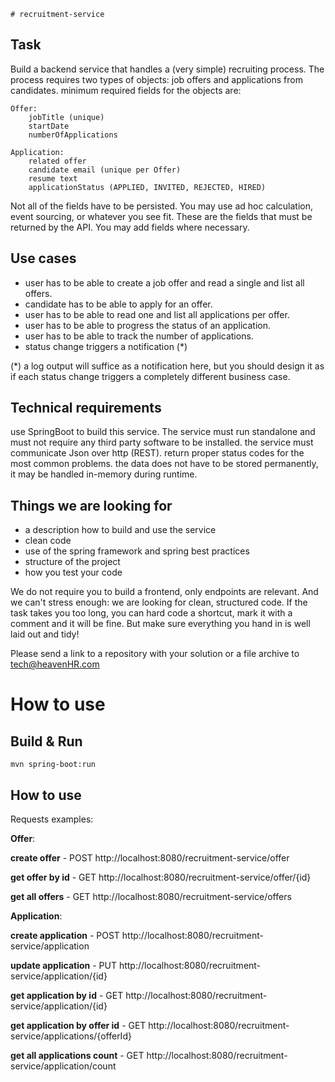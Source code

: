     # recruitment-service
## Task

Build a backend service that handles a (very simple) recruiting process. The process requires two types of objects: job offers and applications from candidates.
minimum required fields for the objects are:

    Offer:
        jobTitle (unique)
        startDate
        numberOfApplications

    Application:
        related offer
        candidate email (unique per Offer)
        resume text
        applicationStatus (APPLIED, INVITED, REJECTED, HIRED)
Not all of the fields have to be persisted. You may use ad hoc calculation, event sourcing, or whatever you see fit. These are the fields that must be returned by the API. You may add fields where necessary.

## Use cases

- user has to be able to create a job offer and read a single and list all offers.
- candidate has to be able to apply for an offer.
- user has to be able to read one and list all applications per offer.
- user has to be able to progress the status of an application.
- user has to be able to track the number of applications.
- status change triggers a notification (*)

(*) a log output will suffice as a notification here, but you should design it as if each status change triggers a completely different business case.

## Technical requirements

use SpringBoot to build this service. The service must run standalone and must not require any third party software to be installed.
the service must communicate Json over http (REST).
return proper status codes for the most common problems.
the data does not have to be stored permanently, it may be handled in-memory during runtime.

## Things we are looking for

- a description how to build and use the service
- clean code
- use of the spring framework and spring best practices
- structure of the project
- how you test your code

We do not require you to build a frontend, only endpoints are relevant.
And we can't stress enough: we are looking for clean, structured code. If the task takes you too long, you can hard code a shortcut, mark it with a comment and it will be fine.
But make sure everything you hand in is well laid out and tidy!

Please send a link to a repository with your solution or a file archive to tech@heavenHR.com

# How to use

## Build & Run
```
mvn spring-boot:run
```

## How to use

Requests examples:

**Offer**:

**create offer** - POST http://localhost:8080/recruitment-service/offer

**get offer by id** - GET http://localhost:8080/recruitment-service/offer/{id}

**get all offers** - GET http://localhost:8080/recruitment-service/offers

**Application**:

**create application** - POST http://localhost:8080/recruitment-service/application

**update application** - PUT http://localhost:8080/recruitment-service/application/{id}

**get application by id** - GET http://localhost:8080/recruitment-service/application/{id}

**get application by offer id** - GET http://localhost:8080/recruitment-service/applications/{offerId}

**get all applications count** - GET http://localhost:8080/recruitment-service/application/count
